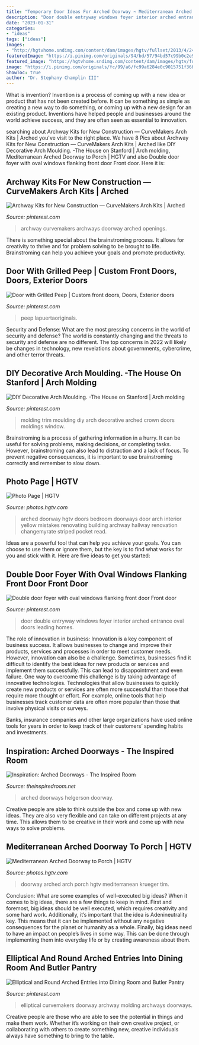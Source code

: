 ```yaml
---
title: "Temporary Door Ideas For Arched Doorway ~ Mediterranean Arched Doorway To Porch"
description: "Door double entryway windows foyer interior arched entrance oval doors leading homes"
date: "2023-01-31"
categories:
- "ideas"
tags: ["ideas"]
images:
- "http://hgtvhome.sndimg.com/content/dam/images/hgtv/fullset/2013/4/24/1/CI-Farrow-And-Ball-The-Art-of-Color-pg91_arched-door-guest-bedroom_3x4.jpg.rend.hgtvcom.1280.1707.suffix/1400956035601.jpeg"
featuredImage: "https://i.pinimg.com/originals/94/bd/57/94bd57c99b0c2e97a289519b4ba73d25.jpg"
featured_image: "https://hgtvhome.sndimg.com/content/dam/images/hgtv/fullset/2016/5/19/0/FOD16_Eric-Aust_Transform_14.jpg.rend.hgtvcom.616.924.suffix/1463668531149.jpeg"
image: "https://i.pinimg.com/originals/fc/99/a6/fc99a6284e0c9015751f36b16223ee13.jpg"
ShowToc: true
author: "Dr. Stephany Champlin III"
---
```



What is invention?
Invention is a process of coming up with a new idea or product that has not been created before. It can be something as simple as creating a new way to do something, or coming up with a new design for an existing product. Inventions have helped people and businesses around the world achieve success, and they are often seen as essential to innovation.

	

		
searching about Archway Kits for New Construction — CurveMakers Arch Kits | Arched you've visit to the right place. We have 8 Pics about Archway Kits for New Construction — CurveMakers Arch Kits | Arched like DIY Decorative Arch Moulding. -The House on Stanford | Arch molding, Mediterranean Arched Doorway to Porch | HGTV and also Double door foyer with oval windows flanking front door Front door. Here it is:
		
    
## Archway Kits For New Construction — CurveMakers Arch Kits | Arched

<img loading=lazy src="https://i.pinimg.com/736x/1e/dc/7f/1edc7f4093a9f50cb4ce989897931392.jpg" onerror="this.onerror=null;this.src='https://tse1.mm.bing.net/th?id=OIP.D5wQ2jKDp3QXUnCIz9kBiQHaJ3&amp;pid=15.1';" alt="Archway Kits for New Construction — CurveMakers Arch Kits | Arched">

_Source: pinterest.com_

>archway curvemakers archways doorway arched openings. 

	

There is something special about the brainstroming process. It allows for creativity to thrive and for problem solving to be brought to life. Brainstroming can help you achieve your goals and promote productivity.

    
## Door With Grilled Peep | Custom Front Doors, Doors, Exterior Doors

<img loading=lazy src="https://i.pinimg.com/originals/94/bd/57/94bd57c99b0c2e97a289519b4ba73d25.jpg" onerror="this.onerror=null;this.src='https://tse2.mm.bing.net/th?id=OIP.Nht1ci-HoijRWBv84dCF0wHaLI&amp;pid=15.1';" alt="Door with Grilled Peep | Custom front doors, Doors, Exterior doors">

_Source: pinterest.com_

>peep lapuertaoriginals. 

	

Security and Defense: What are the most pressing concerns in the world of security and defense?
The world is constantly changing and the threats to security and defense are no different. The top concerns in 2022 will likely be changes in technology, new revelations about governments, cybercrime, and other terror threats.

    
## DIY Decorative Arch Moulding. -The House On Stanford | Arch Molding

<img loading=lazy src="https://i.pinimg.com/736x/f1/d6/b3/f1d6b310d66093159fe6bd642736b4c7--crown-molding-wall-moulding-diy.jpg" onerror="this.onerror=null;this.src='https://tse1.mm.bing.net/th?id=OIP.IKZ89ygNeA44A8tZf3PLvgHaLG&amp;pid=15.1';" alt="DIY Decorative Arch Moulding. -The House on Stanford | Arch molding">

_Source: pinterest.com_

>molding trim moulding diy arch decorative arched crown doors moldings window. 

	

Brainstroming is a process of gathering information in a hurry. It can be useful for solving problems, making decisions, or completing tasks. However, brainstroming can also lead to distraction and a lack of focus. To prevent negative consequences, it is important to use brainstroming correctly and remember to slow down.

    
## Photo Page | HGTV

<img loading=lazy src="http://hgtvhome.sndimg.com/content/dam/images/hgtv/fullset/2013/4/24/1/CI-Farrow-And-Ball-The-Art-of-Color-pg91_arched-door-guest-bedroom_3x4.jpg.rend.hgtvcom.1280.1707.suffix/1400956035601.jpeg" onerror="this.onerror=null;this.src='https://tse4.mm.bing.net/th?id=OIP.gvNNHjFhzIG4ETLQWrgZbgHaJ4&amp;pid=15.1';" alt="Photo Page | HGTV">

_Source: photos.hgtv.com_

>arched doorway hgtv doors bedroom doorways door arch interior yellow mistakes renovating building archway hallway renovation changemyrate striped pocket read. 

	

Ideas are a powerful tool that can help you achieve your goals. You can choose to use them or ignore them, but the key is to find what works for you and stick with it. Here are five ideas to get you started: 

    
## Double Door Foyer With Oval Windows Flanking Front Door Front Door

<img loading=lazy src="https://i.pinimg.com/originals/fc/99/a6/fc99a6284e0c9015751f36b16223ee13.jpg" onerror="this.onerror=null;this.src='https://tse4.mm.bing.net/th?id=OIP.BrX-B-QuKGPYUvwoGv4XhgHaJ4&amp;pid=15.1';" alt="Double door foyer with oval windows flanking front door Front door">

_Source: pinterest.com_

>door double entryway windows foyer interior arched entrance oval doors leading homes. 

	

The role of innovation in business:
Innovation is a key component of business success. It allows businesses to change and improve their products, services and processes in order to meet customer needs. However, innovation can also be a challenge. Sometimes, businesses find it difficult to identify the best ideas for new products or services and implement them successfully. This can lead to disappointment and even failure.
One way to overcome this challenge is by taking advantage of innovative technologies. Technologies that allow businesses to quickly create new products or services are often more successful than those that require more thought or effort. For example, online tools that help businesses track customer data are often more popular than those that involve physical visits or surveys.

Banks, insurance companies and other large organizations have used online tools for years in order to keep track of their customers’ spending habits and investments.

    
## Inspiration: Arched Doorways - The Inspired Room

<img loading=lazy src="https://theinspiredroom.net/wp-content/uploads/2016/06/Arched-Doorway-Into-Kitchen-Archway-Jessica-Helgerson-Interior-Design.jpg" onerror="this.onerror=null;this.src='https://tse1.mm.bing.net/th?id=OIP.7ETOUG9c27Of3zNUrYAUbgHaLH&amp;pid=15.1';" alt="Inspiration: Arched Doorways - The Inspired Room">

_Source: theinspiredroom.net_

>arched doorways helgerson doorway. 

	

Creative people are able to think outside the box and come up with new ideas. They are also very flexible and can take on different projects at any time. This allows them to be creative in their work and come up with new ways to solve problems.

    
## Mediterranean Arched Doorway To Porch | HGTV

<img loading=lazy src="https://hgtvhome.sndimg.com/content/dam/images/hgtv/fullset/2016/5/19/0/FOD16_Eric-Aust_Transform_14.jpg.rend.hgtvcom.616.924.suffix/1463668531149.jpeg" onerror="this.onerror=null;this.src='https://tse2.mm.bing.net/th?id=OIP.7y84i9nbl4Sh0CVkOh0zzAHaLH&amp;pid=15.1';" alt="Mediterranean Arched Doorway to Porch | HGTV">

_Source: photos.hgtv.com_

>doorway arched arch porch hgtv mediterranean krueger tim. 

	

Conclusion: What are some examples of well-executed big ideas?
When it comes to big ideas, there are a few things to keep in mind. First and foremost, big ideas should be well executed, which requires creativity and some hard work. Additionally, it’s important that the idea is Adenineutrality key. This means that it can be implemented without any negative consequences for the planet or humanity as a whole. Finally, big ideas need to have an impact on people’s lives in some way. This can be done through implementing them into everyday life or by creating awareness about them.

    
## Elliptical And Round Arched Entries Into Dining Room And Butler Pantry

<img loading=lazy src="https://i.pinimg.com/originals/4e/1a/94/4e1a949b29f62676f8166ec4546fc797.jpg" onerror="this.onerror=null;this.src='https://tse1.mm.bing.net/th?id=OIP.HdasGPU38fLvhFTjE1SazQHaE8&amp;pid=15.1';" alt="Elliptical and Round Arched Entries into Dining Room and Butler Pantry">

_Source: pinterest.com_

>elliptical curvemakers doorway archway molding archways doorways. 

	

Creative people are those who are able to see the potential in things and make them work. Whether it’s working on their own creative project, or collaborating with others to create something new, creative individuals always have something to bring to the table.

